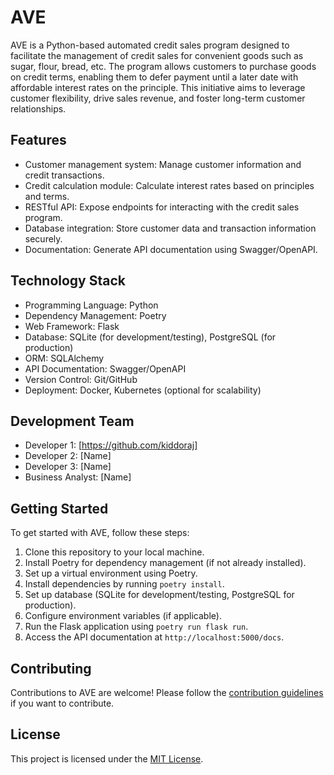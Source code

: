 # AVE

AVE is a Python-based automated credit sales program designed to facilitate the management of credit sales for convenient goods such as sugar, flour, bread, etc. The program allows customers to purchase goods on credit terms, enabling them to defer payment until a later date with affordable interest rates on the principle. This initiative aims to leverage customer flexibility, drive sales revenue, and foster long-term customer relationships.

## Features

- Customer management system: Manage customer information and credit transactions.
- Credit calculation module: Calculate interest rates based on principles and terms.
- RESTful API: Expose endpoints for interacting with the credit sales program.
- Database integration: Store customer data and transaction information securely.
- Documentation: Generate API documentation using Swagger/OpenAPI.

## Technology Stack

- Programming Language: Python
- Dependency Management: Poetry
- Web Framework: Flask
- Database: SQLite (for development/testing), PostgreSQL (for production)
- ORM: SQLAlchemy
- API Documentation: Swagger/OpenAPI
- Version Control: Git/GitHub
- Deployment: Docker, Kubernetes (optional for scalability)

## Development Team

- Developer 1: [https://github.com/kiddoraj]
- Developer 2: [Name]
- Developer 3: [Name]
- Business Analyst: [Name]

## Getting Started

To get started with AVE, follow these steps:

1. Clone this repository to your local machine.
2. Install Poetry for dependency management (if not already installed).
3. Set up a virtual environment using Poetry.
4. Install dependencies by running `poetry install`.
5. Set up database (SQLite for development/testing, PostgreSQL for production).
6. Configure environment variables (if applicable).
7. Run the Flask application using `poetry run flask run`.
8. Access the API documentation at `http://localhost:5000/docs`.

## Contributing

Contributions to AVE are welcome! Please follow the [contribution guidelines](CONTRIBUTING.md) if you want to contribute.

## License

This project is licensed under the [MIT License](LICENSE).
